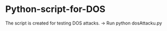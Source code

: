 Python-script-for-DOS
=====================

The script is created for testing DOS attacks. -> Run python dosAttacku.py
